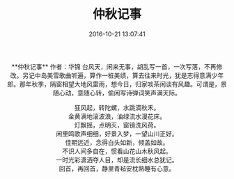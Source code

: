 ﻿---
title: 仲秋记事
date: 2016-10-21 13:07:41
category: ["诗词"]
tags: ["诗词"]
---

<center>
**仲秋记事**
作者：华锦
<!--more-->
台风天，闲来无事，胡乱写一首，一次写落，不再修改。另记中岛美雪歌曲听遍，算作一桩美绩，算去往来时光，犹是志得意满少年郎。那年秋季，隔窗相望大地风雷雨，想今日，归家啖茶闲谈有风趣。可谓是，景随心动，意随心转，偷闲写诗弹词笑声满天际。

狂风起，转陀螺，水跳滴秋禾。   
金黄满地滚波浪，油绿流水漫花床。    
灯飘摇，点明灭，窗镜洗风荷。    
闲里鸣歌声细细，好景入梦，一望山川正好。            
佳期远近，念得白头如新，倾盖如故。                   
不识人间多自在，惯看山花山木秋风起。      
一时光彩潇洒夺人目，却是流长细水总犹记。        
回首，再回首，静里青毡安枕熟睡有心意。     
</center>